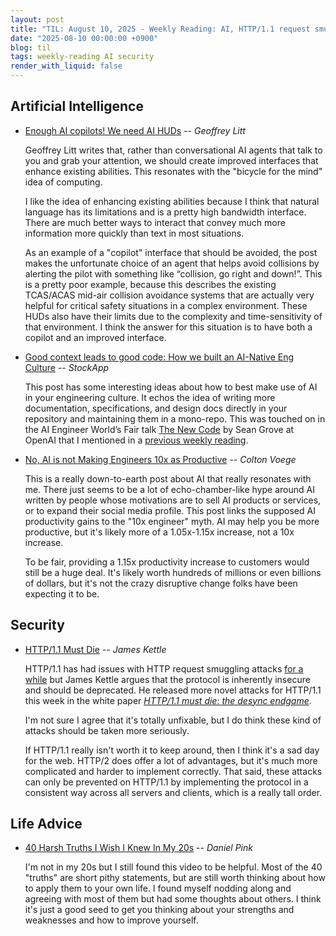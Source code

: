 ```yaml
---
layout: post
title: "TIL: August 10, 2025 - Weekly Reading: AI, HTTP/1.1 request smuggling, and Life Advice"
date: "2025-08-10 00:00:00 +0900"
blog: til
tags: weekly-reading AI security
render_with_liquid: false
---
```


## Artificial Intelligence

- [Enough AI copilots! We need AI
  HUDs](https://www.geoffreylitt.com/2025/07/27/enough-ai-copilots-we-need-ai-huds)
  -- _Geoffrey Litt_

    Geoffrey Litt writes that, rather than conversational AI agents that talk to
    you and grab your attention, we should create improved interfaces that
    enhance existing abilities. This resonates with the "bicycle for the mind"
    idea of computing.

    I like the idea of enhancing existing abilities because I think that natural
    language has its limitations and is a pretty high bandwidth interface. There
    are much better ways to interact that convey much more information more
    quickly than text in most situations.

    As an example of a "copilot" interface that should be avoided, the post
    makes the unfortunate choice of an agent that helps avoid collisions by
    alerting the pilot with something like “collision, go right and down!”. This
    is a pretty poor example, because this describes the existing TCAS/ACAS
    mid-air collision avoidance systems that are actually very helpful for
    critical safety situations in a complex environment. These HUDs also have
    their limits due to the complexity and time-sensitivity of that environment.
    I think the answer for this situation is to have both a copilot and an
    improved interface.

- [Good context leads to good code: How we built an AI-Native Eng
  Culture](https://blog.stockapp.com/good-context-good-code/) -- _StockApp_

    This post has some interesting ideas about how to best make use of AI in
    your engineering culture. It echos the idea of writing more documentation,
    specifications, and design docs directly in your repository and maintaining
    them in a mono-repo. This was touched on in the AI Engineer World’s Fair
    talk [The New Code](https://www.youtube.com/watch?v=8rABwKRsec4) by Sean
    Grove at OpenAI that I mentioned in a [previous weekly
    reading](/til/2025/07/22/july-23-2025-weekly-reading).

- [No, AI is not Making Engineers 10x as
  Productive](https://colton.dev/blog/curing-your-ai-10x-engineer-imposter-syndrome/)
  -- _Colton Voege_

    This is a really down-to-earth post about AI that really resonates with me.
    There just seems to be a lot of echo-chamber-like hype around AI written by
    people whose motivations are to sell AI products or services, or to expand
    their social media profile. This post links the supposed AI productivity
    gains to the "10x engineer" myth. AI may help you be more productive, but
    it's likely more of a 1.05x-1.15x increase, not a 10x increase.

    To be fair, providing a 1.15x productivity increase to customers would still
    be a huge deal. It's likely worth hundreds of millions or even billions of
    dollars, but it's not the crazy disruptive change folks have been expecting
    it to be.

## Security

- [HTTP/1.1 Must Die](https://http1mustdie.com/) -- _James Kettle_

    HTTP/1.1 has had issues with HTTP request smuggling attacks [for a
    while](https://portswigger.net/research/http-desync-attacks-request-smuggling-reborn)
    but James Kettle argues that the protocol is inherently insecure and should
    be deprecated. He released more novel attacks for HTTP/1.1 this week in the
    white paper [_HTTP/1.1 must die: the desync
    endgame_](https://portswigger.net/research/http1-must-die).

    I'm not sure I agree that it's totally unfixable, but I do think these
    kind of attacks should be taken more seriously.

    If HTTP/1.1 really isn't worth it to keep around, then I think it's a sad
    day for the web. HTTP/2 does offer a lot of advantages, but it's much more
    complicated and harder to implement correctly. That said, these attacks can
    only be prevented on HTTP/1.1 by implementing the protocol in a consistent
    way across all servers and clients, which is a really tall order.

## Life Advice

- [40 Harsh Truths I Wish I Knew In My
  20s](https://www.youtube.com/watch?v=w39A92UzTDY) -- _Daniel Pink_

    I'm not in my 20s but I still found this video to be helpful. Most of the
    40 "truths" are short pithy statements, but are still worth thinking about
    how to apply them to your own life. I found myself nodding along and
    agreeing with most of them but had some thoughts about others. I think it's
    just a good seed to get you thinking about your strengths and weaknesses and
    how to improve yourself.
